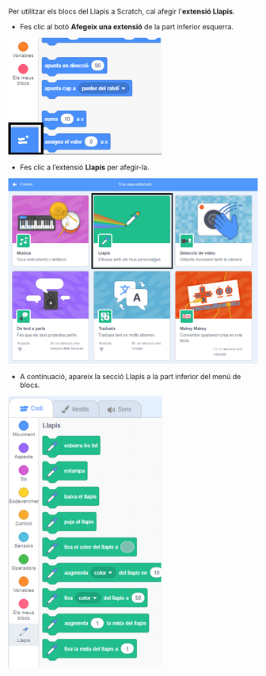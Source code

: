 Per utilitzar els blocs del Llapis a Scratch, cal afegir l'**extensió Llapis**.

+ Fes clic al botó **Afegeix una extensió** de la part inferior esquerra.

![afegir extensió botó destacat](images/add-extension-annotated.png)

+ Fes clic a l’extensió **Llapis** per afegir-la.

![extensió llapis destacada](images/click-pen-annotated.png)

+ A continuació, apareix la secció Llapis a la part inferior del menú de blocs.

![blocs d’extensió llapis](images/pen-extension-blocks.png)